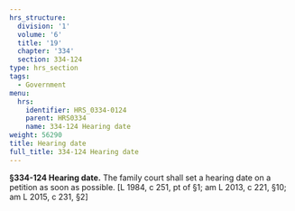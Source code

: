 ```yaml
---
hrs_structure:
  division: '1'
  volume: '6'
  title: '19'
  chapter: '334'
  section: 334-124
type: hrs_section
tags:
  - Government
menu:
  hrs:
    identifier: HRS_0334-0124
    parent: HRS0334
    name: 334-124 Hearing date
weight: 56290
title: Hearing date
full_title: 334-124 Hearing date
---
```

**§334-124 Hearing date.** The family court shall set a hearing date on a petition as soon as possible. [L 1984, c 251, pt of §1; am L 2013, c 221, §10; am L 2015, c 231, §2]